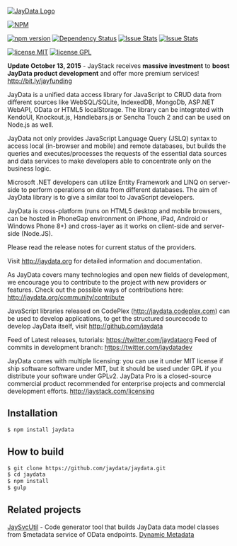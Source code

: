 [![JayData Logo](https://s3.amazonaws.com/jaydata-cdn/logo_jaydata_dark.png)](http://jaydata.org)

[![NPM](https://nodei.co/npm/jaydata.png?downloads=true&downloadRank=true&stars=true)](https://nodei.co/npm/jaydata/)

[![npm version](https://badge.fury.io/js/jaydata.svg)](https://badge.fury.io/js/jaydata)
[![Dependency Status](https://david-dm.org/jaystack/jaydata.svg)](https://david-dm.org/jaystack/jaydata)
[![Issue Stats](http://issuestats.com/github/jaystack/jaydata/badge/issue?style=flat)](http://issuestats.com/github/jaydata/jaydata)
[![Issue Stats](http://issuestats.com/github/jaystack/jaydata/badge/pr?style=flat)](http://issuestats.com/github/jaydata/jaydata)

[![license MIT](http://img.shields.io/badge/license-MIT-blue.svg)](license-MIT)
[![license GPL](http://img.shields.io/badge/license-GPL-blue.svg)](license-GPL)

**Update October 13, 2015** - JayStack receives **massive investment** to **boost JayData product development** and offer more premium services! http://bit.ly/jayfunding

JayData is a unified data access library for JavaScript to CRUD data from different sources like WebSQL/SQLite,
IndexedDB, MongoDb, ASP.NET WebAPI, OData or HTML5 localStorage.
The library can be integrated with KendoUI, Knockout.js, Handlebars.js or Sencha Touch 2 and can be used on
Node.js as well.

JayData not only provides JavaScript Language Query (JSLQ) syntax to access local (in-browser and mobile)
and remote databases, but builds the queries and executes/processes the requests of the essential data
sources and data services to make developers able to concentrate only on the business logic.

Microsoft .NET developers can utilize Entity Framework and LINQ on server-side to perform operations on
data from different databases. The aim of JayData library is to give a similar tool to JavaScript developers.

JayData is cross-platform (runs on HTML5 desktop and mobile browsers, can be hosted in PhoneGap environment
on iPhone, iPad, Android or Windows Phone 8+) and cross-layer as it works on client-side and server-side (Node.JS).

Please read the release notes for current status of the providers.

Visit http://jaydata.org for detailed information and documentation.

As JayData covers many technologies and open new fields of development, we encourage you to contribute to
the project with new providers or features.
Check out the possible ways of contributions here: http://jaydata.org/community/contribute

JavaScript libraries released on CodePlex (http://jaydata.codeplex.com) can be used to develop applications, to get
the structured sourcecode to develop JayData itself, visit http://github.com/jaydata

Feed of Latest releases, tutorials: https://twitter.com/jaydataorg
Feed of commits in development branch: https://twitter.com/jaydatadev

JayData comes with multiple licensing: you can use it under MIT license if ship software software under MIT,
but it should be used under GPL if you distribute your software under GPLv2. JayData Pro is a closed-source
commercial product recommended for enterprise projects and commercial development efforts.
http://jaystack.com/licensing

## Installation

```bash
$ npm install jaydata
```

## How to build

```bash
$ git clone https://github.com/jaydata/jaydata.git
$ cd jaydata
$ npm install
$ gulp
```

## Related projects
[JaySvcUtil](https://github.com/jaystack/jaysvcutil) - Code generator tool that builds JayData data model classes from $metadata service of OData endpoints. 
[Dynamic Metadata](https://github.com/jaystack/jaydata-dynamic-metadata)
